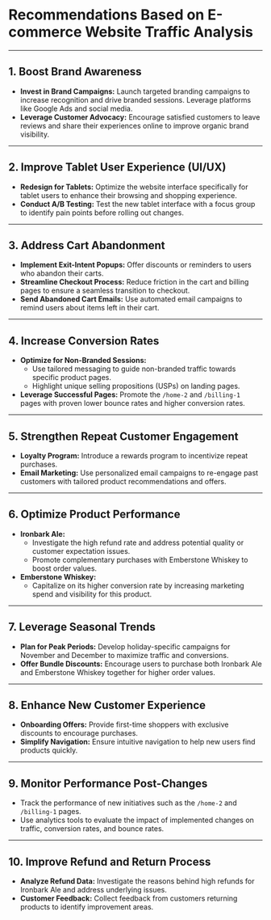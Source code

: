 # Recommendations Based on E-commerce Website Traffic Analysis  

---

## **1. Boost Brand Awareness**  
- **Invest in Brand Campaigns:** Launch targeted branding campaigns to increase recognition and drive branded sessions. Leverage platforms like Google Ads and social media.  
- **Leverage Customer Advocacy:** Encourage satisfied customers to leave reviews and share their experiences online to improve organic brand visibility.  

---

## **2. Improve Tablet User Experience (UI/UX)**  
- **Redesign for Tablets:** Optimize the website interface specifically for tablet users to enhance their browsing and shopping experience.  
- **Conduct A/B Testing:** Test the new tablet interface with a focus group to identify pain points before rolling out changes.  

---

## **3. Address Cart Abandonment**  
- **Implement Exit-Intent Popups:** Offer discounts or reminders to users who abandon their carts.  
- **Streamline Checkout Process:** Reduce friction in the cart and billing pages to ensure a seamless transition to checkout.  
- **Send Abandoned Cart Emails:** Use automated email campaigns to remind users about items left in their cart.  

---

## **4. Increase Conversion Rates**  
- **Optimize for Non-Branded Sessions:**  
   - Use tailored messaging to guide non-branded traffic towards specific product pages.  
   - Highlight unique selling propositions (USPs) on landing pages.  
- **Leverage Successful Pages:** Promote the `/home-2` and `/billing-1` pages with proven lower bounce rates and higher conversion rates.  

---

## **5. Strengthen Repeat Customer Engagement**  
- **Loyalty Program:** Introduce a rewards program to incentivize repeat purchases.  
- **Email Marketing:** Use personalized email campaigns to re-engage past customers with tailored product recommendations and offers.  

---

## **6. Optimize Product Performance**  
- **Ironbark Ale:**  
   - Investigate the high refund rate and address potential quality or customer expectation issues.  
   - Promote complementary purchases with Emberstone Whiskey to boost order values.  
- **Emberstone Whiskey:**  
   - Capitalize on its higher conversion rate by increasing marketing spend and visibility for this product.  

---

## **7. Leverage Seasonal Trends**  
- **Plan for Peak Periods:** Develop holiday-specific campaigns for November and December to maximize traffic and conversions.  
- **Offer Bundle Discounts:** Encourage users to purchase both Ironbark Ale and Emberstone Whiskey together for higher order values.  

---

## **8. Enhance New Customer Experience**  
- **Onboarding Offers:** Provide first-time shoppers with exclusive discounts to encourage purchases.  
- **Simplify Navigation:** Ensure intuitive navigation to help new users find products quickly.  

---

## **9. Monitor Performance Post-Changes**  
- Track the performance of new initiatives such as the `/home-2` and `/billing-1` pages.  
- Use analytics tools to evaluate the impact of implemented changes on traffic, conversion rates, and bounce rates.  

---

## **10. Improve Refund and Return Process**  
- **Analyze Refund Data:** Investigate the reasons behind high refunds for Ironbark Ale and address underlying issues.  
- **Customer Feedback:** Collect feedback from customers returning products to identify improvement areas.  

